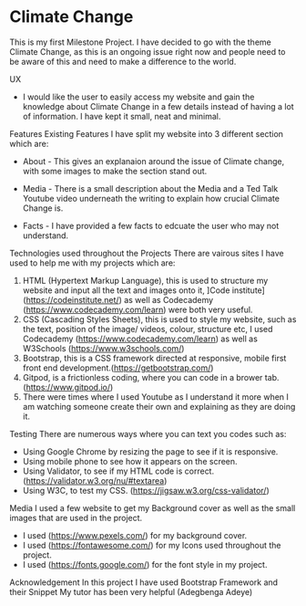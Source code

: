 # Climate Change

This is my first Milestone Project. I have decided to go with the theme Climate Change, as this is an ongoing issue right now and people need to be aware of this and need to make a difference to the world. 

UX

* I would like the user to easily access my website and gain the knowledge about Climate Change in a few details instead of having a lot of information. I have kept it small, neat and minimal. 

Features
Existing Features 
I have split my website into 3 different section which are:

* About - This gives an explanaion around the issue of Climate change, with some images to make the section stand out.

* Media - There is a small description about the Media and a Ted Talk Youtube video underneath the writing to explain how crucial Climate Change is.

* Facts - I have provided a few facts to edcuate the user who may not understand.

Technologies used throughout the Projects 
There are vairous sites I have used to help me with my projects which are:
1. HTML (Hypertext Markup Language), this is used to structure my website and input all the text and images onto it, ]Code institute] (https://codeinstitute.net/) as well as Codecademy (https://www.codecademy.com/learn) were both very useful. 
2. CSS (Cascading Styles Sheets), this is used to style my website, such as the text, position of the image/ videos, colour, structure etc, I used Codecademy (https://www.codecademy.com/learn) as well as W3Schools (https://www.w3schools.com/)
3. Bootstrap, this is a CSS framework directed at responsive, mobile first front end development.(https://getbootstrap.com/)
4. Gitpod, is a frictionless coding, where you can code in a brower tab.(https://www.gitpod.io/)
5. There were times where I used Youtube as I understand it more when I am watching someone create their own and explaining as they are doing it. 

Testing
There are numerous ways where you can text you codes such as:
* Using Google Chrome by resizing the page to see if it is responsive.
* Using mobile phone to see how it appears on the screen.
* Using Validator, to see if my HTML code is correct. (https://validator.w3.org/nu/#textarea)
* Using W3C, to test my CSS. (https://jigsaw.w3.org/css-validator/)

Media 
I used a few website to get my Background cover as well as the small images that are used in the project.

* I used (https://www.pexels.com/) for my background cover. 
* I used (https://fontawesome.com/) for my Icons used throughout the project. 
* I used (https://fonts.google.com/) for the font style in my project. 

Acknowledgement
In this project I have used Bootstrap Framework and their Snippet 
My tutor has been very helpful (Adegbenga Adeye)